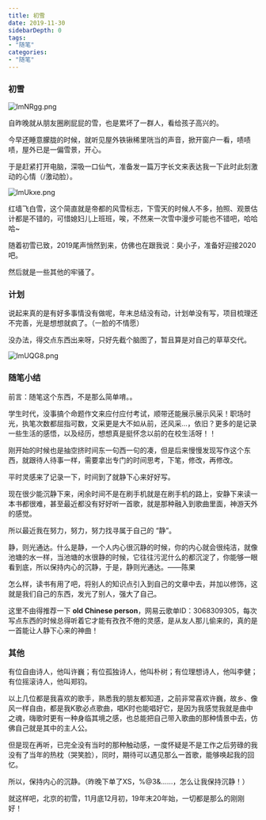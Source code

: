 ```yaml
---
title: 初雪
date: 2019-11-30
sidebarDepth: 0
tags:
- "随笔"
categories:
- "随笔"
---
```


<Boxx/>

### 初雪

![lmNRgg.png](https://s2.ax1x.com/2019/12/28/lmNRgg.png)

自昨晚就从朋友圈刷屁屁的雪，也是累坏了一群人，看给孩子高兴的。

今早还睡意朦胧的时候，就听见屋外铁锹稀里咣当的声音，掀开窗户一看，啧啧啧，屋外已是一偏雪景，开心。

于是赶紧打开电脑，深吸一口仙气，准备发一篇万字长文来表达我一下此时此刻激动的心情（/激动脸）。

![lmUkxe.png](https://s2.ax1x.com/2019/12/28/lmUkxe.png)

红墙飞白雪，这个简直就是帝都的风雪标志，下雪天的时候人不多，拍照、观景估计都是不错的，可惜媳妇儿上班班，唉，不然来一次雪中漫步可能也不错吧，哈哈哈~

随着初雪已致，2019尾声悄然到来，仿佛也在跟我说：臭小子，准备好迎接2020吧。

然后就是一些其他的牢骚了。

### 计划

说起来真的是有好多事情没有做呢，年末总结没有动，计划单没有写，项目梳理还不完善，光是想想就疯了。（一脸的不情愿）

没办法，得交点东西出来呀，只好先截个脑图了，暂且算是对自己的草草交代。

![lmUQG8.png](https://s2.ax1x.com/2019/12/28/lmUQG8.png)

### 随笔小结

前言：随笔这个东西，不是那么简单唷。。

学生时代，没事搞个命题作文来应付应付考试，顺带还能展示展示风采！职场时光，执笔次数都屈指可数，文采更是大不如从前，还风采...，依旧？更多的是记录一些生活的感悟，以及经历，想想真是挺怀念以前的在校生活呀！！

刚开始的时候也是抽空挤时间东一句西一句的凑，但是后来慢慢发现写作这个东西，就跟待人待事一样，需要拿出专门的时间思考，下笔，修改，再修改。

平时灵感来了记录一下，时间到了就静下心来好好写。

现在很少能沉静下来，闲余时间不是在刷手机就是在刷手机的路上，安静下来读一本书都很难，甚至最近都没有好好听一首歌，就是那种融入到歌曲里面，神游天外的感觉。

所以最近我在努力，努力，努力找寻属于自己的 “静”。

静，则光通达。什么是静，一个人内心很沉静的时候，你的内心就会很纯洁，就像池塘的水一样，当池塘的水很静的时候，它往往污泥什么的都沉淀了，你能够一眼看到底，所以保持内心的沉静，于是，静则光通达。——陈果

怎么样，读书有用了吧，将别人的知识点引入到自己的文章中去，并加以修饰，这就是我们自己的东西，发光了别人，强大了自己。

这里不由得推荐一下 **old Chinese person**，网易云歌单ID：3068309305，每次写点东西的时候总得听着它才能有孜孜不倦的灵感，是从友人那儿偷来的，真的是一首能让人静下心来的神曲！

### 其他

有位自由诗人，他叫许巍；有位孤独诗人，他叫朴树；有位理想诗人，他叫李健；有位摇滚诗人，他叫郑钧。

以上几位都是我喜欢的歌手，熟悉我的朋友都知道，之前非常喜欢许巍，故乡、像风一样自由，都是我K歌必点歌曲，唱K时也能唱好它，是因为我感觉我就是曲中之魂，嗨歌时更有一种身临其境之感，也总能把自己带入歌曲的那种情景中去，仿佛自己就是其中的主人公。

但是现在再听，已完全没有当时的那种触动感，一度怀疑是不是工作之后劳碌的我没有了当年的热枕（哭笑脸），同时，期待可以遇见那么一首歌，能够唤起我的回忆。

所以，保持内心的沉静。（昨晚下单了XS，%@3&……，怎么让我保持沉静！）

就这样吧，北京的初雪，11月底12月初，19年末20年始，一切都是那么的刚刚好！